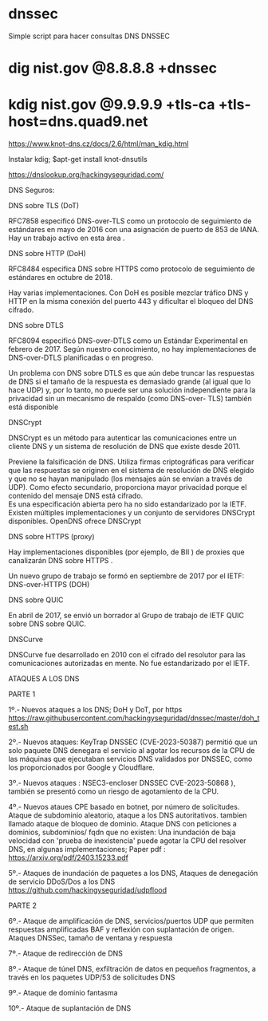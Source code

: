 # dnssec

Simple script para hacer consultas DNS DNSSEC

# dig nist.gov @8.8.8.8 +dnssec

# kdig nist.gov @9.9.9.9 +tls-ca +tls-host=dns.quad9.net

https://www.knot-dns.cz/docs/2.6/html/man_kdig.html

Instalar kdig; $apt-get install knot-dnsutils

https://dnslookup.org/hackingyseguridad.com/


DNS Seguros:

DNS sobre TLS (DoT)

RFC7858 especificó DNS-over-TLS como un protocolo de seguimiento de estándares en mayo de 2016 con una asignación de puerto de 853 de IANA. Hay un trabajo activo en esta área .

DNS sobre HTTP (DoH)

RFC8484 especifica DNS sobre HTTPS como protocolo de seguimiento de estándares en octubre de 2018.  

Hay varias implementaciones. Con DoH es posible mezclar tráfico DNS y HTTP en la misma conexión del puerto 443 y dificultar el bloqueo del DNS cifrado. 

DNS sobre DTLS

RFC8094  especificó DNS-over-DTLS como un Estándar Experimental en febrero de 2017. Según nuestro conocimiento, no hay implementaciones de DNS-over-DTLS planificadas o en progreso.

Un problema con DNS sobre DTLS es que aún debe truncar las respuestas de DNS si el tamaño de la respuesta es demasiado grande (al igual que lo hace UDP) y, por lo tanto, no puede ser una solución independiente para la privacidad sin un mecanismo de respaldo (como DNS-over- TLS) también está disponible

DNSCrypt

DNSCrypt  es un método para autenticar las comunicaciones entre un cliente DNS y un sistema de resolución de DNS que existe desde 2011. 

Previene la falsificación de DNS. 
Utiliza firmas criptográficas para verificar que las respuestas se originen en el sistema de resolución de DNS elegido y que no se hayan manipulado (los mensajes aún se envían a través de UDP). 
Como efecto secundario, proporciona mayor privacidad porque el contenido del mensaje DNS está cifrado.  
Es una especificación abierta pero ha  no  sido estandarizado por la IETF. 
Existen múltiples implementaciones y un conjunto de servidores DNSCrypt disponibles.
OpenDNS ofrece DNSCrypt 

DNS sobre HTTPS (proxy)

Hay implementaciones disponibles (por ejemplo, de BII ) de proxies que canalizarán DNS sobre HTTPS .

Un nuevo grupo de trabajo se formó en septiembre de 2017 por el IETF: DNS-over-HTTPS (DOH)

DNS sobre QUIC

En abril de 2017, se envió un borrador al Grupo de trabajo de IETF QUIC sobre DNS sobre QUIC.

DNSCurve

DNSCurve  fue desarrollado en 2010 con el cifrado del resolutor para las comunicaciones autorizadas en mente. No fue estandarizado por el IETF.

ATAQUES A LOS DNS

PARTE 1

1º.-	Nuevos  ataques a los DNS;  DoH y DoT, por https 
https://raw.githubusercontent.com/hackingyseguridad/dnssec/master/doh_test.sh

2º.-	Nuevos ataques: KeyTrap DNSSEC (CVE-2023-50387) permitió que un solo paquete DNS denegara el servicio al agotar los recursos de la CPU de las máquinas que ejecutaban servicios DNS validados por DNSSEC, como los proporcionados por Google y Cloudflare.

3º.- 	Nuevos ataques : NSEC3-encloser DNSSEC CVE-2023-50868 ), también se presentó como un riesgo de agotamiento de la CPU.

4º.-	Nuevos ataues  CPE basado en botnet, por número de solicitudes. Ataque de subdominio aleatorio, ataque a los DNS autoritativos. tambien llamado ataque de bloqueo de dominio.
Ataque DNS con peticiones a dominios, subdominios/ fqdn que no existen: Una inundación de baja velocidad con 'prueba de inexistencia' puede agotar la CPU del resolver DNS, en algunas implementaciones; Paper pdf : https://arxiv.org/pdf/2403.15233.pdf

5º.- 	Ataques de inundación de paquetes a los DNS, Ataques de denegación de servicio DDoS/Dos a los DNS
https://github.com/hackingyseguridad/udpflood

PARTE 2

6º.- 	Ataque de amplificación de DNS, servicios/puertos UDP que permiten respuestas amplificadas  BAF y reflexión con suplantación de origen. Ataques DNSSec, tamaño de ventana y respuesta

7º.-	Ataque de redirección de DNS

8º.-    Ataque de túnel DNS, exfiltración de datos en pequeños fragmentos, a través en los paquetes UDP/53 de solicitudes DNS

9º.- 	Ataque de dominio fantasma

10º.- 	Ataque de suplantación de DNS






